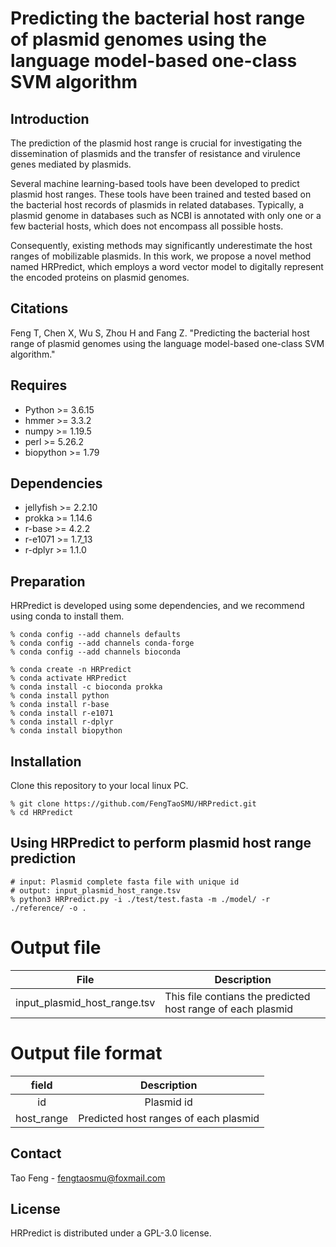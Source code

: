 # Predicting the bacterial host range of plasmid genomes using the language model-based one-class SVM algorithm

## Introduction
The prediction of the plasmid host range is crucial for investigating the dissemination of plasmids and the transfer of resistance and virulence genes mediated by plasmids.

Several machine learning-based tools have been developed to predict plasmid host ranges. These tools have been trained and tested based on the bacterial host records of plasmids in related databases. Typically, a plasmid genome in databases such as NCBI is annotated with only one or a few bacterial hosts, which does not encompass all possible hosts.

Consequently, existing methods may significantly underestimate the host ranges of mobilizable plasmids. In this work, we propose a novel method named HRPredict, which employs a word vector model to digitally represent the encoded proteins on plasmid genomes.

## Citations
Feng T, Chen X, Wu S, Zhou H and Fang Z. "Predicting the bacterial host range of plasmid genomes using the language model-based one-class SVM algorithm."

## Requires
+ Python >= 3.6.15
+ hmmer >= 3.3.2
+ numpy >= 1.19.5
+ perl >= 5.26.2
+ biopython >= 1.79

## Dependencies
+ jellyfish >= 2.2.10
+ prokka >= 1.14.6
+ r-base >= 4.2.2
+ r-e1071 >= 1.7_13
+ r-dplyr >= 1.1.0

## Preparation
HRPredict is developed using some dependencies, and we recommend using conda to install them.

```
% conda config --add channels defaults
% conda config --add channels conda-forge
% conda config --add channels bioconda

% conda create -n HRPredict
% conda activate HRPredict
% conda install -c bioconda prokka
% conda install python
% conda install r-base
% conda install r-e1071
% conda install r-dplyr
% conda install biopython
```

## Installation
Clone this repository to your local linux PC.
```
% git clone https://github.com/FengTaoSMU/HRPredict.git
% cd HRPredict
```

## Using HRPredict to perform plasmid host range prediction

```
# input: Plasmid complete fasta file with unique id
# output: input_plasmid_host_range.tsv
% python3 HRPredict.py -i ./test/test.fasta -m ./model/ -r ./reference/ -o .
```

# Output file
| File | Description |
| ------------ | ------------ |
| input_plasmid_host_range.tsv | This file contians the predicted host range of each plasmid |

# Output file format
| field | Description |
| :---------: | :---------: | 
| id | Plasmid id |
| host_range | Predicted host ranges of each plasmid |

## Contact
Tao Feng - fengtaosmu@foxmail.com

## License

HRPredict is distributed under a GPL-3.0 license.

